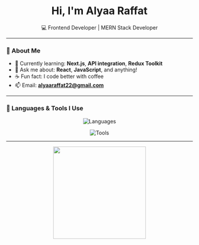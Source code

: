 <h1 align="center">Hi, I'm Alyaa Raffat</h1>

<p align="center">
  💻 Frontend Developer | MERN Stack Developer
</p>

---

### 🌟 About Me

- 🌱 Currently learning: **Next.js**, **API integration**, **Redux Toolkit**
- 💬 Ask me about: **React**, **JavaScript**, and anything!
- ☕ Fun fact: I code better with coffee
- 📫 Email: **alyaaraffat22@gmail.com**

---

### 🧠 Languages & Tools I Use

<p align="center">
  <img src="https://skillicons.dev/icons?i=c,cpp,python,java,js,ts,html,css" alt="Languages" />
</p>

<p align="center">
  <img src="https://skillicons.dev/icons?i=react,nextjs,redux,nodejs,express,mongodb,git,github,figma,vscode,postman" alt="Tools" />
</p>

---
<p align="center">
  <img src="https://media.giphy.com/media/VTtANKl0beDFQRLDTh/giphy.gif" width="250" />
</p>





